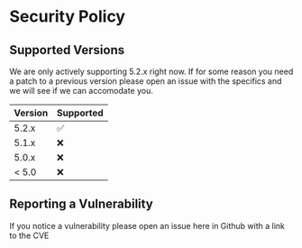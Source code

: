 # Security Policy

## Supported Versions

We are only actively supporting 5.2.x right now.  If for some reason you need a patch to a previous version please open an issue with the specifics and we will see if we can accomodate you.

| Version | Supported          |
| ------- | ------------------ |
| 5.2.x   | :white_check_mark: |
| 5.1.x   | :x:                |
| 5.0.x   | :x:                |
| < 5.0   | :x:                |

## Reporting a Vulnerability

If you notice a vulnerability please open an issue here in Github with a link to the CVE
